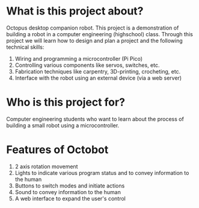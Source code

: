 # What is this project about?
Octopus desktop companion robot.  This project is a demonstration of building a robot in a computer engineering (highschool) class.  Through this project we will learn how to design and plan a project and the following technical skills:
1. Wiring and programming a microcontroller (Pi Pico)
2. Controlling various components like servos, switches, etc.
3. Fabrication techniques like carpentry, 3D-printing, crocheting, etc.
4. Interface with the robot using an external device (via a web server)

# Who is this project for?
Computer engineering students who want to learn about the process of building a small robot using a microcontroller.

# Features of Octobot
1. 2 axis rotation movement
2. Lights to indicate various program status and to convey information to the human
3. Buttons to switch modes and initiate actions 
4. Sound to convey information to the human
5. A web interface to expand the user's control